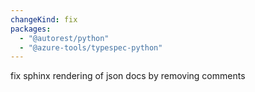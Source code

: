 ```yaml
---
changeKind: fix
packages:
  - "@autorest/python"
  - "@azure-tools/typespec-python"
---
```


fix sphinx rendering of json docs by removing comments
